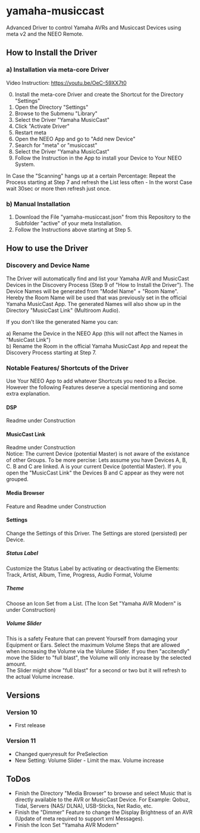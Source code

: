 # yamaha-musiccast
Advanced Driver to control Yamaha AVRs and Musiccast Devices using meta v2 and the NEEO Remote.

## How to Install the Driver
### a) Installation via meta-core Driver
Video Instruction: https://youtu.be/OeC-59XX7t0

0. Install the meta-core Driver and create the Shortcut for the Directory "Settings"
1. Open the Directory "Settings"
2. Browse to the Submenu "Library"
3. Select the Driver "Yamaha MusicCast"
4. Click "Activate Driver"
5. Restart meta
6. Open the NEEO App and go to "Add new Device"
7. Search for "meta" or "musiccast"
3. Select the Driver "Yamaha MusicCast"
9. Follow the Instruction in the App to install your Device to Your NEEO System.

In Case the "Scanning" hangs up at a certain Percentage: Repeat the Process starting at Step 7 and refresh the List less often - In the worst Case wait 30sec or more then refresh just once.
 
### b) Manual Installation
1. Download the File "yamaha-musiccast.json" from this Repository to the Subfolder "active" of your meta Installation.
2. Follow the Instructions above starting at Step 5.

## How to use the Driver
### Discovery and Device Name
The Driver will automatically find and list your Yamaha AVR and MusicCast Devices in the Discovery Process (Step 9 of "How to Install the Driver").
The Device Names will be generated from "Model Name" + "Room Name". Hereby the Room Name will be used that was previously set in the official Yamaha MusicCast App. The generated Names will also show up in the Directory "MusicCast Link" (Multiroom Audio).

If you don't like the generated Name you can:

a) Rename the Device in the NEEO App (this will not affect the Names in "MusicCast Link")\
b) Rename the Room in the official Yamaha MusicCast App and repeat the Discovery Process starting at Step 7.

### Notable Features/ Shortcuts of the Driver
Use Your NEEO App to add whatever Shortcuts you need to a Recipe. However the following Features deserve a special mentioning and some extra explanation.

#### DSP
Readme under Construction

#### MusicCast Link
Readme under Construction\
Notice: The current Device (potential Master) is not aware of the existance of other Groups. To be more percise: Lets assume you have Devices A, B, C. B and C are linked. A is your current Device (potential Master). If you open the "MusicCast Link" the Devices B and C appear as they were not grouped.

#### Media Browser
Feature and Readme under Construction

#### Settings
Change the Settings of this Driver. The Settings are stored (persisted) per Device.

##### Status Label
Customize the Status Label by activating or deactivating the Elements: Track, Artist, Album, Time, Progress, Audio Format, Volume

##### Theme  
Choose an Icon Set from a List. (The Icon Set "Yamaha AVR Modern" is under Construction)

##### Volume Slider
This is a safety Feature that can prevent Yourself from damaging your Equipment or Ears. Select the maximum Volume Steps that are allowed when increasing the Volume via the Volume Slider. If you then "accitendly" move the Slider to "full blast", the Volume will only increase by the selected amount.\
The Slider might show "full blast" for a second or two but it will refresh to the actual Volume increase.

## Versions
### Version 10
- First release

### Version 11
- Changed queryresult for PreSelection
- New Setting: Volume Slider - Limit the max. Volume increase

## ToDos
- Finish the Directory "Media Browser" to browse and select Music that is directly available to the AVR or MusicCast Device. For Example: Qobuz, Tidal, Servers (NAS/ DLNA), USB-Sticks, Net Radio, etc.
- Finish the "Dimmer" Feature to change the Display Brightness of an AVR (Update of meta required to support xml Messages). 
- Finish the Icon Set "Yamaha AVR Modern"

